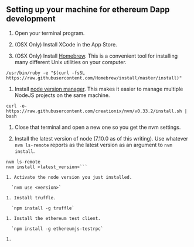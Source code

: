 ## Setting up your machine for ethereum Dapp development
1. Open your terminal program.

1. (OSX Only) Install XCode in the App Store.

1. (OSX Only) Install [Homebrew](https://brew.sh/). This is a convenient tool for installing many different Unix utilities on your computer.

  `/usr/bin/ruby -e "$(curl -fsSL https://raw.githubusercontent.com/Homebrew/install/master/install)"`
1. Install [node version manager](https://github.com/creationix/nvm). This makes it easier to manage multiple NodeJS projects on the same machine.

  `curl -o- https://raw.githubusercontent.com/creationix/nvm/v0.33.2/install.sh | bash`

1. Close that terminal and open a new one so you get the nvm settings.

1. Install the latest version of node (7.10.0 as of this writing). Use whatever `nvm ls-remote` reports as the latest version as an argument to `nvm install`.
```
nvm ls-remote
nvm install <latest_version>```

1. Activate the node version you just installed.

  `nvm use <version>`

1. Install truffle.

  `npm install -g truffle`

1. Install the ethereum test client.

  `npm install -g ethereumjs-testrpc`

1. 
